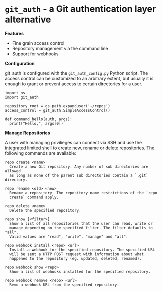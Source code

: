 # `git_auth` - a Git authentication layer alternative

__Features__

- Fine grain access control
- Repository management via the command line
- Support for webhooks

__Configuration__

git_auth is configured with the `git_auth_config.py` Python script. The
access control can be customized to an arbitrary extent, but usually it
is enough to grant or prevent access to certain directories for a user.

    import os
    import git_auth

    repository_root = os.path.expanduser('~/repos')
    access_control = git_auth.SimpleAccessControl()

    def command_hello(auth, args):
      print("Hello,", args[0])

__Manage Repositories__

A user with managing privilieges can connect via SSH and use the integrated
limited shell to create new, rename or delete repositories. The following
commands are available:

    repo create <name>
      Create a new Git repository. Any number of sub directories are allowed
      as long as none of the parent sub directories contain a `.git` directory.

    repo rename <old> <new>
      Rename a repository. The repository name restrictions of the `repo
      create` command apply.

    repo delete <name>
      Delete the specified repository.

    repo show [<filter>]
      Show a list of all repositories that the user can read, write or
      manage depending on the specified filter. The filter defaults to "all".
      Valid values are "read", "write", "manage" and "all".

    repo webhook install <repo> <url>
      Install a webhook for the specified repository. The specified URL
      will be sent a HTTP POST request with information about what 
      happened to the repository (eg. updated, deleted, renamed).

    repo webhook show <repo>
      Show a list of webhooks installed for the specified repository.

    repo webhook remove <repo> <url>
      Remo a webhook URL from the specified repository.
